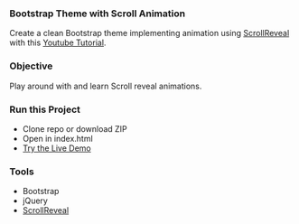### Bootstrap Theme with Scroll Animation

Create a clean Bootstrap theme implementing animation using [ScrollReveal](https://github.com/jlmakes/scrollreveal) with this [Youtube Tutorial](https://www.youtube.com/watch?v=ePgnR4gHIi4&t=440s).

### Objective

Play around with and learn Scroll reveal animations.

### Run this Project
- Clone repo or download ZIP
- Open in index.html
- [Try the Live Demo](https://andrwsalcdo.github.io/bootstrap-scrollreveal/)

### Tools
- Bootstrap
- jQuery
- [ScrollReveal](https://github.com/jlmakes/scrollreveal)

